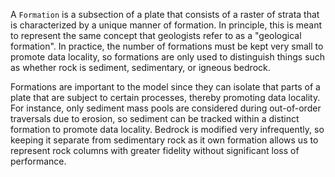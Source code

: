 A `Formation` is a subsection of a plate that consists of a raster of strata that is characterized by a unique manner of formation.
In principle, this is meant to represent the same concept that geologists refer to as a "geological formation".
In practice, the number of formations must be kept very small to promote data locality, 
so formations are only used to distinguish things such as whether rock is sediment, sedimentary, or igneous bedrock.

Formations are important to the model since they can isolate that parts of a plate that are subject to certain processes,
thereby promoting data locality. For instance, only sediment mass pools are considered during out-of-order traversals due to erosion,
so sediment can be tracked within a distinct formation to promote data locality.
Bedrock is modified very infrequently, so keeping it separate from sedimentary rock as it own formation
allows us to represent rock columns with greater fidelity without significant loss of performance.